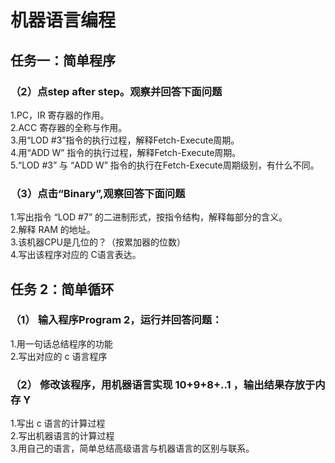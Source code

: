 # 机器语言编程  
## 任务一：简单程序    
### （2）点step after step。观察并回答下面问题
1.PC，IR 寄存器的作用。  
2.ACC 寄存器的全称与作用。  
3.用“LOD #3”指令的执行过程，解释Fetch-Execute周期。  
4.用“ADD W” 指令的执行过程，解释Fetch-Execute周期。  
5.“LOD #3” 与 “ADD W” 指令的执行在Fetch-Execute周期级别，有什么不同。  
### （3）点击“Binary”,观察回答下面问题
1.写出指令 “LOD #7” 的二进制形式，按指令结构，解释每部分的含义。  
2.解释 RAM 的地址。  
3.该机器CPU是几位的？（按累加器的位数）  
4.写出该程序对应的 C语言表达。  
## 任务 2：简单循环  
### （1） 输入程序Program 2，运行并回答问题：
1.用一句话总结程序的功能  
2.写出对应的 c 语言程序
### （2） 修改该程序，用机器语言实现 10+9+8+..1 ，输出结果存放于内存 Y
1.写出 c 语言的计算过程  
2.写出机器语言的计算过程  
3.用自己的语言，简单总结高级语言与机器语言的区别与联系。